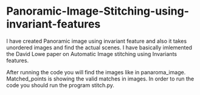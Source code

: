 # Panoramic-Image-Stitching-using-invariant-features

I have created Panoramic image using invariant feature and also it takes unordered images and find the actual scenes. I have basically imlemented the David Lowe paper on Automatic Image stitching using Invariants features. 

After running the code you will find the images like in panaroma_image. Matched_points is showing the valid matches in images.
In order to run the code you should run the program stitch.py.
